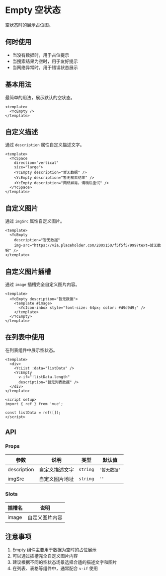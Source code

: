 # Empty 空状态

空状态时的展示占位图。

## 何时使用

- 当没有数据时，用于占位提示
- 当搜索结果为空时，用于友好提示
- 当网络异常时，用于错误状态展示

## 基本用法

最简单的用法，展示默认的空状态。

```vue
<template>
  <YcEmpty />
</template>
```

## 自定义描述

通过 `description` 属性自定义描述文字。

```vue
<template>
  <YcSpace
    direction="vertical"
    size="large">
    <YcEmpty description="暂无数据" />
    <YcEmpty description="暂无搜索结果" />
    <YcEmpty description="网络异常，请稍后重试" />
  </YcSpace>
</template>
```

## 自定义图片

通过 `imgSrc` 属性自定义图片。

```vue
<template>
  <YcEmpty
    description="暂无数据"
    img-src="https://via.placeholder.com/200x150/f5f5f5/999?text=暂无数据" />
</template>
```

## 自定义图片插槽

通过 `image` 插槽完全自定义图片内容。

```vue
<template>
  <YcEmpty description="暂无数据">
    <template #image>
      <YcIcon-inbox style="font-size: 64px; color: #d9d9d9;" />
    </template>
  </YcEmpty>
</template>
```

## 在列表中使用

在列表组件中展示空状态。

```vue
<template>
  <div>
    <YcList :data="listData" />
    <YcEmpty
      v-if="!listData.length"
      description="暂无列表数据" />
  </div>
</template>

<script setup>
import { ref } from 'vue';

const listData = ref([]);
</script>
```

## API

### Props

| 参数        | 说明           | 类型     | 默认值       |
| ----------- | -------------- | -------- | ------------ |
| description | 自定义描述文字 | `string` | `'暂无数据'` |
| imgSrc      | 自定义图片地址 | `string` | `''`         |

### Slots

| 插槽名 | 说明           |
| ------ | -------------- |
| image  | 自定义图片内容 |

## 注意事项

1. Empty 组件主要用于数据为空时的占位展示
2. 可以通过插槽完全自定义图片内容
3. 建议根据不同的空状态场景选择合适的描述文字和图片
4. 在列表、表格等组件中，通常配合 `v-if` 使用
